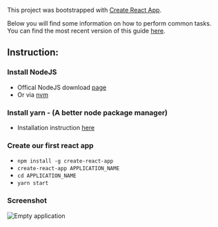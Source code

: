 This project was bootstrapped with [Create React App](https://github.com/facebookincubator/create-react-app).

Below you will find some information on how to perform common tasks.<br>
You can find the most recent version of this guide [here](https://github.com/facebookincubator/create-react-app/blob/master/packages/react-scripts/template/README.md).

## Instruction:

### Install NodeJS
 - Offical NodeJS download [page](https://nodejs.org/en/download/current/)
 - Or via [nvm](https://github.com/creationix/nvm)

### Install yarn - (A better node package manager)
 - Installation instruction [here](https://yarnpkg.com/en/docs/install)

### Create our first react app
 - `npm install -g create-react-app`
 - `create-react-app APPLICATION_NAME`
 - `cd APPLICATION_NAME`
 - `yarn start`

### Screenshot

![Empty application](https://github.com/vunguyentuan/google-keep-like/raw/master/screenshots/1.emoty-app.jpeg)